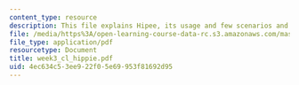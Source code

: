 ```yaml
---
content_type: resource
description: This file explains Hipee, its usage and few scenarios and role for cyberguides.
file: /media/https%3A/open-learning-course-data-rc.s3.amazonaws.com/mas-961-ambient-intelligence-spring-2005/4ec634c53ee922f05e69953f81692d95_week3_cl_hippie.pdf
file_type: application/pdf
resourcetype: Document
title: week3_cl_hippie.pdf
uid: 4ec634c5-3ee9-22f0-5e69-953f81692d95
---
```

